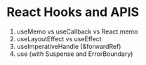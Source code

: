 # React Hooks and APIS
1) useMemo vs useCallback vs React.memo
2) useLayoutEffect vs useEffect
3) useImperativeHandle (&forwardRef)
4) use (with Suspense and ErrorBoundary)
